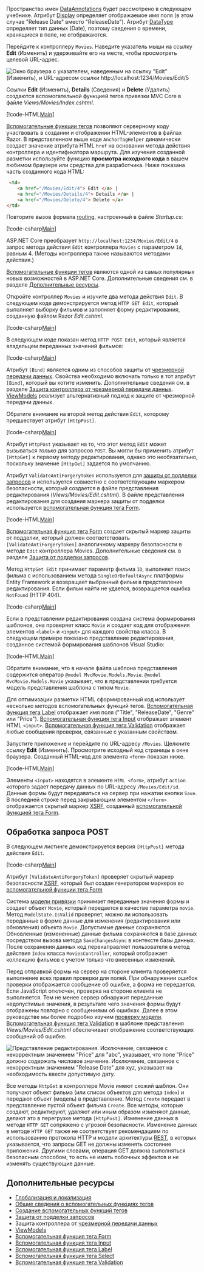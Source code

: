 
Пространство имен [DataAnnotations](https://docs.microsoft.com/aspnet/mvc/overview/older-versions/mvc-music-store/mvc-music-store-part-6) будет рассмотрено в следующем учебнике. Атрибут [Display](https://docs.microsoft.com/aspnet/core/api/microsoft.aspnetcore.mvc.modelbinding.metadata.displaymetadata) определяет отображаемое имя поля (в этом случае "Release Date" вместо "ReleaseDate"). Атрибут [DataType](https://docs.microsoft.com/aspnet/core/api/microsoft.aspnetcore.mvc.dataannotations.internal.datatypeattributeadapter) определяет тип данных (Date), поэтому сведения о времени, хранящиеся в поле, не отображаются.

Перейдите к контроллеру `Movies`. Наведите указатель мыши на ссылку **Edit** (Изменить) и удерживайте его на месте, чтобы просмотреть целевой URL-адрес.

![Окно браузера с указателем, наведенным на ссылку "Edit" (Изменить), и URL-адресом ссылки http://localhost:1234/Movies/Edit/5](../../tutorials/first-mvc-app/controller-methods-views/_static/edit7.png)

Ссылки **Edit** (Изменить), **Details** (Сведения) и **Delete** (Удалить) создаются вспомогательной функцией тегов привязки MVC Core в файле *Views/Movies/Index.cshtml*.

[!code-HTML[Main](../../tutorials/first-mvc-app/start-mvc/sample/MvcMovie/Views/Movies/IndexOriginal.cshtml?highlight=1-3&range=46-50)]

[Вспомогательные функции тегов](xref:mvc/views/tag-helpers/intro) позволяют серверному коду участвовать в создании и отображении HTML-элементов в файлах Razor. В представленном выше коде `AnchorTagHelper` динамически создает значение атрибута HTML `href` на основании метода действия контроллера и идентификатора маршрута. Для изучения созданной разметки используйте функцию **просмотра исходного кода** в вашем любимом браузере или средства для разработчика. Ниже показана часть созданного кода HTML:

```html
 <td>
    <a href="/Movies/Edit/4"> Edit </a> |
    <a href="/Movies/Details/4"> Details </a> |
    <a href="/Movies/Delete/4"> Delete </a>
</td>
```

Повторите вызов формата [routing](xref:mvc/controllers/routing), настроенный в файле *Startup.cs*:

[!code-csharp[Main](../../tutorials/first-mvc-app/start-mvc/sample/MvcMovie/Startup.cs?name=snippet_1&highlight=5)]

ASP.NET Core преобразует `http://localhost:1234/Movies/Edit/4` в запрос метода действия `Edit` контроллера `Movies` с параметром `Id`, равным 4. (Методы контроллера также называются методами действия.)

[Вспомогательные функции тегов](xref:mvc/views/tag-helpers/intro) являются одной из самых популярных новых возможностей в ASP.NET Core. Дополнительные сведения см. в разделе [Дополнительные ресурсы](#additional-resources).

Откройте контроллер `Movies` и изучите два метода действия `Edit`. В следующем коде демонстрируется метод `HTTP GET Edit`, который выполняет выборку фильмов и заполняет форму редактирования, созданную файлом Razor *Edit.cshtml*.

[!code-csharp[Main](../../tutorials/first-mvc-app/start-mvc/sample/MvcMovie/Controllers/MC1.cs?name=snippet_edit1)]

В следующем коде показан метод `HTTP POST Edit`, который является владельцем переданных значений фильмов:

[!code-csharp[Main](../../tutorials/first-mvc-app/start-mvc/sample/MvcMovie/Controllers/MC1.cs?name=snippet_edit2)]

Атрибут `[Bind]` является одним из способов защиты от [чрезмерной передачи данных](https://docs.microsoft.com/aspnet/mvc/overview/getting-started/getting-started-with-ef-using-mvc/implementing-basic-crud-functionality-with-the-entity-framework-in-asp-net-mvc-application#overpost). Свойства необходимо включать только в тот атрибут `[Bind]`, который вы хотите изменить. Дополнительные сведения см. в разделе [Защита контроллера от чрезмерной передачи данных](https://docs.microsoft.com/aspnet/mvc/overview/getting-started/getting-started-with-ef-using-mvc/implementing-basic-crud-functionality-with-the-entity-framework-in-asp-net-mvc-application). [ViewModels](http://rachelappel.com/use-viewmodels-to-manage-data-amp-organize-code-in-asp-net-mvc-applications/) реализует альтернативный подход к защите от чрезмерной передачи данных.

Обратите внимание на второй метод действия `Edit`, которому предшествует атрибут `[HttpPost]`.

[!code-csharp[Main](../../tutorials/first-mvc-app/start-mvc/sample/MvcMovie/Controllers/MC1.cs?name=snippet_edit2&highlight=4)]

Атрибут `HttpPost` указывает на то, что этот метод `Edit` может вызываться *только* для запросов `POST`. Вы могли бы применить атрибут `[HttpGet]` к первому методу редактирования, однако это необязательно, поскольку значение `[HttpGet]` задается по умолчанию.

Атрибут `ValidateAntiForgeryToken` используется для [защиты от подделки запросов](xref:security/anti-request-forgery) и используется совместно с соответствующим маркером безопасности, который создается в файле представления редактирования (*Views/Movies/Edit.cshtml*). В файле представления редактирования для создания маркера защиты от подделки используется [вспомогательная функция тега Form](xref:mvc/views/working-with-forms).

[!code-HTML[Main](../../tutorials/first-mvc-app/start-mvc/sample/MvcMovie/Views/Movies/Edit.cshtml?range=9)]

[Вспомогательная функция тега Form](xref:mvc/views/working-with-forms) создает скрытый маркер защиты от подделки, который должен соответствовать `[ValidateAntiForgeryToken]` аналогичному маркеру безопасности в методе `Edit` контроллера Movies. Дополнительные сведения см. в разделе [Защита от подделки запросов](xref:security/anti-request-forgery).

Метод `HttpGet Edit` принимает параметр фильма `ID`, выполняет поиск фильма с использованием метода `SingleOrDefaultAsync` платформы Entity Framework и возвращает выбранный фильм в представление редактирования. Если фильм найти не удается, возвращается ошибка `NotFound` (HTTP 404).

[!code-csharp[Main](../../tutorials/first-mvc-app/start-mvc/sample/MvcMovie/Controllers/MC1.cs?name=snippet_edit1)]

Если в представлении редактирования создана система формирования шаблонов, она проверяет класс `Movie` и создает код для отображения элементов `<label>` и `<input>` для каждого свойства класса. В следующем примере показано представление редактирования, созданное системой формирования шаблонов Visual Studio:

[!code-HTML[Main](../../tutorials/first-mvc-app/start-mvc/sample/MvcMovie/Views/Movies/EditCopy.cshtml?highlight=1)]

Обратите внимание, что в начале файла шаблона представления содержится оператор `@model MvcMovie.Models.Movie`. `@model MvcMovie.Models.Movie` указывает, что в представлении требуется модель представления шаблона с типом `Movie`.

Для оптимизации разметки HTML сформированный код использует несколько методов вспомогательных функций тегов. [Вспомогательная функция тега Label](xref:mvc/views/working-with-forms) отображает имя поля ("Title", "ReleaseDate", "Genre" или "Price"). [Вспомогательная функция тега Input](xref:mvc/views/working-with-forms) отображает элемент HTML `<input>`. [Вспомогательная функция тега Validation](xref:mvc/views/working-with-forms) отображает любые сообщения проверки, связанные с указанным свойством.

Запустите приложение и перейдите по URL-адресу `/Movies`. Щелкните ссылку **Edit** (Изменить). Просмотрите исходный код страницы в окне браузера. Созданный HTML-код для элемента `<form>` показан ниже.

[!code-HTML[Main](../../tutorials/first-mvc-app/start-mvc/sample/MvcMovie/Views/Shared/edit_view_source.html?highlight=1,6,10,17,24,28)]

Элементы `<input>` находятся в элементе `HTML <form>`, атрибут `action` которого задает передачу данных по URL-адресу `/Movies/Edit/id`. Данные формы будут передаваться на сервер при нажатии кнопки `Save`. В последней строке перед закрывающим элементом `</form>` отображается скрытый маркер [XSRF](xref:security/anti-request-forgery), созданный [вспомогательной функцией тега Form](xref:mvc/views/working-with-forms).

## <a name="processing-the-post-request"></a>Обработка запроса POST

В следующем листинге демонстрируется версия `[HttpPost]` метода действия `Edit`.

[!code-csharp[Main](../../tutorials/first-mvc-app/start-mvc/sample/MvcMovie/Controllers/MC1.cs?name=snippet_edit2)]

Атрибут `[ValidateAntiForgeryToken]` проверяет скрытый маркер безопасности [XSRF](xref:security/anti-request-forgery), который был создан генератором маркеров во [вспомогательной функции тега Form](xref:mvc/views/working-with-forms)

Система [модели привязки](xref:mvc/models/model-binding) принимает переданные значения формы и создает объект `Movie`, который передается в качестве параметра `movie`. Метод `ModelState.IsValid` проверяет, можно ли использовать переданные в форме данные для изменения (редактирования или обновления) объекта `Movie`. Допустимые данные сохраняются. Обновленные (измененные) данные фильма сохраняются в базе данных посредством вызова метода `SaveChangesAsync` в контексте базы данных. После сохранения данных код перенаправляет пользователя в метод действия `Index` класса `MoviesController`, который отображает коллекцию фильмов с учетом только что внесенных изменений.

Перед отправкой формы на сервер на стороне клиента проверяется выполнение всех правил проверки для полей. При обнаружении ошибок проверки отображается сообщение об ошибке, а форма не передается. Если JavaScript отключен, проверка на стороне клиента не выполняется. Тем не менее сервер обнаружит переданные недопустимые значения, в результате чего значения формы будут отображены повторно с сообщениями об ошибках. Далее в этом руководстве мы более подробно изучим [проверку модели](xref:mvc/models/validation). [Вспомогательная функция тега Validation](xref:mvc/views/working-with-forms) в шаблоне представления *Views/Movies/Edit.cshtml* обеспечивает отображение соответствующих сообщений об ошибке.

![Представление редактирования. Исключение, связанное с некорректным значением "Price" для "abc", указывает, что поле "Price" должно содержать числовое значение. Исключение, связанное с некорректным значением "Release Date" для xyz, указывает на необходимость ввести допустимую дату.](../../tutorials/first-mvc-app/controller-methods-views/_static/val.png)

Все методы `HttpGet` в контроллере Movie имеют схожий шаблон. Они получают объект фильма (или список объектов для метода `Index`) и передают объект (модель) в представление. Метод `Create` передает в представление пустой объект фильма `Create`. Все методы, которые создают, редактируют, удаляют или иным образом изменяют данные, делают это в перегрузке метода `[HttpPost]`. Изменение данных в методе `HTTP GET` сопряжено с угрозой безопасности. Изменение данных в методе `HTTP GET` также не соответствует рекомендациям по использованию протокола HTTP и модели архитектуры [REST](http://rest.elkstein.org/), в которых указывается, что запросы GET не должны изменять состояние приложения. Другими словами, операция GET должна выполняться безопасным способом, то есть не иметь побочных эффектов и не изменять существующие данные.

## <a name="additional-resources"></a>Дополнительные ресурсы

* [Глобализация и локализация](xref:fundamentals/localization)
* [Общие сведения о вспомогательных функциях тегов](xref:mvc/views/tag-helpers/intro)
* [Создание вспомогательных функций тегов](xref:mvc/views/tag-helpers/authoring)
* [Защита от подделки запросов](xref:security/anti-request-forgery)
* Защита контроллера от [чрезмерной передачи данных](https://docs.microsoft.com/aspnet/mvc/overview/getting-started/getting-started-with-ef-using-mvc/implementing-basic-crud-functionality-with-the-entity-framework-in-asp-net-mvc-application)
* [ViewModels](http://rachelappel.com/use-viewmodels-to-manage-data-amp-organize-code-in-asp-net-mvc-applications/)
* [Вспомогательная функция тега Form](xref:mvc/views/working-with-forms)
* [Вспомогательная функция тега Input](xref:mvc/views/working-with-forms)
* [Вспомогательная функция тега Label](xref:mvc/views/working-with-forms)
* [Вспомогательная функция тега Select](xref:mvc/views/working-with-forms)
* [Вспомогательная функция тега Validation](xref:mvc/views/working-with-forms)
